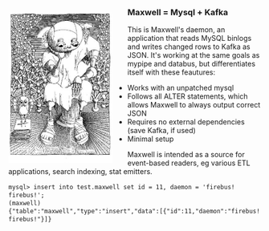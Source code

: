 <img alt="The Daemon, maybe" src="/img/cyberiad_1.jpg?raw=true" style="float: left; height: 300px; padding-right: 30px;">
<h3 style="margin-top: -10px; font-weight: bold">Maxwell = Mysql + Kafka</h3>

This is Maxwell's daemon, an application that reads MySQL binlogs and writes changed rows to Kafka as JSON.
It's working at the same goals as mypipe and databus, but differentiates itself with these feautures:

- Works with an unpatched mysql
- Follows all ALTER statements, which allows Maxwell to always output correct JSON
- Requires no external dependencies (save Kafka, if used)
- Minimal setup

Maxwell is intended as a source for event-based readers, eg various ETL applications, search indexing,
stat emitters.
<br style="clear:both"/>

```
mysql> insert into test.maxwell set id = 11, daemon = 'firebus!  firebus!';
(maxwell)
{"table":"maxwell","type":"insert","data":[{"id":11,"daemon":"firebus!  firebus!"}]}
```

